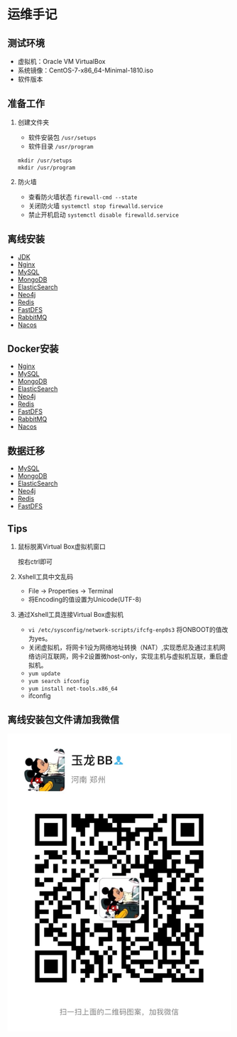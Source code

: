 # 运维手记

## 测试环境

* 虚拟机：Oracle VM VirtualBox
* 系统镜像：CentOS-7-x86_64-Minimal-1810.iso
* 软件版本


## 准备工作

1. 创建文件夹

    * 软件安装包 `/usr/setups`
    * 软件目录 `/usr/program`

    ```shell
    mkdir /usr/setups
    mkdir /usr/program
    ```

2. 防火墙

    * 查看防火墙状态 `firewall-cmd --state`
    * 关闭防火墙 `systemctl stop firewalld.service`
    * 禁止开机启动 `systemctl disable firewalld.service`

## 离线安装

* [JDK](/offline/JDK.md)
* [Nginx](/offline/Nginx.md)
* [MySQL](/offline/MySQL.md)
* [MongoDB](/offline/MongoDB.md)
* [ElasticSearch](/offline/ElasticSearch.md)
* [Neo4j](/offline/Neo4j.md)
* [Redis](/offline/Redis.md)
* [FastDFS](/offline/FastDFS.md)
* [RabbitMQ](/offline/RabbitMQ.md)
* [Nacos](/offline/Nacos.md)

## Docker安装

* [Nginx](/docker/Nginx.md)
* [MySQL](/docker/MySQL.md)
* [MongoDB](/docker/MongoDB.md)
* [ElasticSearch](/docker/ElasticSearch.md)
* [Neo4j](/docker/Neo4j.md)
* [Redis](/docker/Redis.md)
* [FastDFS](/docker/FastDFS.md)
* [RabbitMQ](/docker/RabbitMQ.md)
* [Nacos](/docker/Nacos.md)

## 数据迁移

* [MySQL](/migration/MySQL.md)
* [MongoDB](/migration/MongoDB.md)
* [ElasticSearch](/migration/ElasticSearch.md)
* [Neo4j](/migration/Neo4j.md)
* [Redis](/offline/Redis.md)
* [FastDFS](/migration/FastDFS.md)

## Tips

1. 鼠标脱离Virtual Box虚拟机窗口

    按右ctrl即可

2. Xshell工具中文乱码

    * File -> Properties -> Terminal
    * 将Encoding的值设置为Unicode(UTF-8)

3. 通过Xshell工具连接Virtual Box虚拟机

    * `vi /etc/sysconfig/network-scripts/ifcfg-enp0s3` 将ONBOOT的值改为yes。
    * 关闭虚拟机，将网卡1设为网络地址转换（NAT）,实现悉尼及通过主机网络访问互联网，网卡2设置微host-only，实现主机与虚拟机互联，重启虚拟机。
    * `yum update`
    * `yum search ifconfig`
    * `yum install net-tools.x86_64`
    * ifconfig

## 离线安装包文件请加我微信

![微信二维码](/images/wechat.jpg)

